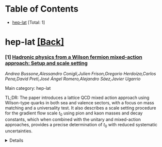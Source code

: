 <div id=toc></div>

# Table of Contents

- [hep-lat](#hep-lat) [Total: 1]


<div id='hep-lat'></div>

# hep-lat [[Back]](#toc)

### [1] [Hadronic physics from a Wilson fermion mixed-action approach: Setup and scale setting](https://arxiv.org/abs/2510.20450)
*Andrea Bussone,Alessandro Conigli,Julien Frison,Gregorio Herdoíza,Carlos Pena,David Preti,José Ángel Romero,Alejandro Sáez,Javier Ugarrio*

Main category: hep-lat

TL;DR: The paper introduces a lattice QCD mixed action approach using Wilson-type quarks in both sea and valence sectors, with a focus on mass matching and a universality test. It also describes a scale setting procedure for the gradient flow scale $t_0$ using pion and kaon masses and decay constants, which when combined with the unitary and mixed-action approaches, provides a precise determination of $t_0$ with reduced systematic uncertainties.


<details>
  <summary>Details</summary>
Motivation: The motivation is to develop a robust lattice QCD mixed action approach that can accurately match sea and valence quark masses and conduct a precise universality test by comparing results from mixed-action and unitary setups. Additionally, the work aims to set a scale for the gradient flow scale $t_0$ with high precision and control over systematic uncertainties.

Method: The method involves using gauge ensembles with 2+1 flavors of O($a$)-improved Wilson fermions for the sea sector, and Wilson twisted-mass fermions at maximal twist for the valence sector. The authors perform a mass matching between the sea and valence quarks, conduct a universality test, and use the resulting data to set the scale for the gradient flow scale $t_0$ using pion and kaon observables.

Result: The result is a successful implementation of a mixed action approach with good agreement between the unitary and mixed-action results, and an enhanced control of systematic uncertainties in the determination of the physical value of $t_0$ when combining both approaches.

Conclusion: The conclusion is that the mixed-action approach with Wilson-type quarks in both sectors, along with the careful matching of quark masses, provides a viable and accurate framework for lattice QCD calculations, including the scale setting for the gradient flow scale $t_0$. The combination of unitary and mixed-action results improves the precision of the scale setting.

Abstract: We introduce a lattice QCD mixed action approach that employs Wilson-type
quarks in the sea and valence sectors. The sea sector is based on gauge
ensembles with $N_{\rm f}=2+1$ flavours of non-perturbatively O($a$)-improved
Wilson fermions generated by the Coordinated Lattice Simulations (CLS)
initiative. The parameter space of the considered ensembles encompasses five
values of the lattice spacing, a range of pion masses extending down to the
physical point, and large physical volumes. In the valence sector, we employ
Wilson twisted-mass fermions at maximal twist, using the same massless
Wilson-Dirac operator in both the sea and valence sectors. We describe the
strategy applied for the required matching of the sea and valence quark masses
along the target renormalised chiral trajectory. A precise universality test is
then conducted by comparing the continuum-limit results of the mixed-action
approach and of the unitary setup, in which the same Wilson fermion
regularisation is employed in the sea and in the valence. As a key application,
we conduct a scale setting procedure based on lattice determinations of the
masses and decay constants of the pion and kaon, as well as the gradient flow
scale $t_0$. The scale setting can consequently be performed in three distinct
ways, utilising the unitary setup, the mixed action approach, and their
combination. We observe that the latter combination results in enhanced control
of the systematic uncertainties, thereby yielding a precise determination of
the physical value of $t_0$.

</details>
